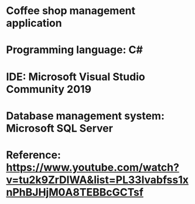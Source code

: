 # Coffee shop management application

# Programming language: C#

# IDE: Microsoft Visual Studio Community 2019

# Database management system: Microsoft SQL Server

# Reference: https://www.youtube.com/watch?v=tu2k9ZrDlWA&list=PL33lvabfss1xnPhBJHjM0A8TEBBcGCTsf
